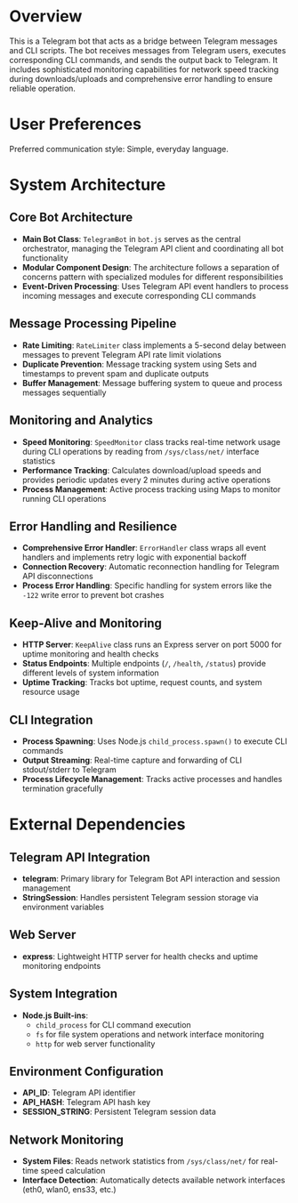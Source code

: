 # Overview

This is a Telegram bot that acts as a bridge between Telegram messages and CLI scripts. The bot receives messages from Telegram users, executes corresponding CLI commands, and sends the output back to Telegram. It includes sophisticated monitoring capabilities for network speed tracking during downloads/uploads and comprehensive error handling to ensure reliable operation.

# User Preferences

Preferred communication style: Simple, everyday language.

# System Architecture

## Core Bot Architecture
- **Main Bot Class**: `TelegramBot` in `bot.js` serves as the central orchestrator, managing the Telegram API client and coordinating all bot functionality
- **Modular Component Design**: The architecture follows a separation of concerns pattern with specialized modules for different responsibilities
- **Event-Driven Processing**: Uses Telegram API event handlers to process incoming messages and execute corresponding CLI commands

## Message Processing Pipeline
- **Rate Limiting**: `RateLimiter` class implements a 5-second delay between messages to prevent Telegram API rate limit violations
- **Duplicate Prevention**: Message tracking system using Sets and timestamps to prevent spam and duplicate outputs
- **Buffer Management**: Message buffering system to queue and process messages sequentially

## Monitoring and Analytics
- **Speed Monitoring**: `SpeedMonitor` class tracks real-time network usage during CLI operations by reading from `/sys/class/net/` interface statistics
- **Performance Tracking**: Calculates download/upload speeds and provides periodic updates every 2 minutes during active operations
- **Process Management**: Active process tracking using Maps to monitor running CLI operations

## Error Handling and Resilience
- **Comprehensive Error Handler**: `ErrorHandler` class wraps all event handlers and implements retry logic with exponential backoff
- **Connection Recovery**: Automatic reconnection handling for Telegram API disconnections
- **Process Error Handling**: Specific handling for system errors like the `-122` write error to prevent bot crashes

## Keep-Alive and Monitoring
- **HTTP Server**: `KeepAlive` class runs an Express server on port 5000 for uptime monitoring and health checks
- **Status Endpoints**: Multiple endpoints (`/`, `/health`, `/status`) provide different levels of system information
- **Uptime Tracking**: Tracks bot uptime, request counts, and system resource usage

## CLI Integration
- **Process Spawning**: Uses Node.js `child_process.spawn()` to execute CLI commands
- **Output Streaming**: Real-time capture and forwarding of CLI stdout/stderr to Telegram
- **Process Lifecycle Management**: Tracks active processes and handles termination gracefully

# External Dependencies

## Telegram API Integration
- **telegram**: Primary library for Telegram Bot API interaction and session management
- **StringSession**: Handles persistent Telegram session storage via environment variables

## Web Server
- **express**: Lightweight HTTP server for health checks and uptime monitoring endpoints

## System Integration
- **Node.js Built-ins**: 
  - `child_process` for CLI command execution
  - `fs` for file system operations and network interface monitoring
  - `http` for web server functionality

## Environment Configuration
- **API_ID**: Telegram API identifier
- **API_HASH**: Telegram API hash key  
- **SESSION_STRING**: Persistent Telegram session data

## Network Monitoring
- **System Files**: Reads network statistics from `/sys/class/net/` for real-time speed calculation
- **Interface Detection**: Automatically detects available network interfaces (eth0, wlan0, ens33, etc.)